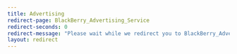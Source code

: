 ```yaml
---
title: Advertising
redirect-page: BlackBerry_Advertising_Service
redirect-seconds: 0
redirect-message: "Please wait while we redirect you to BlackBerry_Advertising_Service"
layout: redirect
---
```

